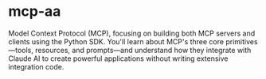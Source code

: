 # mcp-aa
Model Context Protocol (MCP), focusing on building both MCP servers and clients using the Python SDK. You'll learn about MCP's three core primitives—tools, resources, and prompts—and understand how they integrate with Claude AI to create powerful applications without writing extensive integration code.
